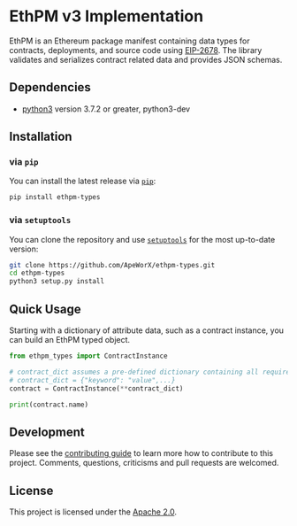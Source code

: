 # EthPM v3 Implementation

EthPM is an Ethereum package manifest containing data types for contracts, deployments,
and source code using [EIP-2678](https://eips.ethereum.org/EIPS/eip-2678).
The library validates and serializes contract related data and provides JSON schemas.

## Dependencies

* [python3](https://www.python.org/downloads) version 3.7.2 or greater, python3-dev

## Installation

### via `pip`

You can install the latest release via [`pip`](https://pypi.org/project/pip/):

```bash
pip install ethpm-types
```

### via `setuptools`

You can clone the repository and use [`setuptools`](https://github.com/pypa/setuptools) for the most up-to-date version:

```bash
git clone https://github.com/ApeWorX/ethpm-types.git
cd ethpm-types
python3 setup.py install
```

## Quick Usage

Starting with a dictionary of attribute data, such as a contract instance, you can
build an EthPM typed object.

```python
from ethpm_types import ContractInstance

# contract_dict assumes a pre-defined dictionary containing all required keywords/args
# contract_dict = {"keyword": "value",...}
contract = ContractInstance(**contract_dict)

print(contract.name)
```

## Development

Please see the [contributing guide](CONTRIBUTING.md) to learn more how to contribute to this project.
Comments, questions, criticisms and pull requests are welcomed.

## License

This project is licensed under the [Apache 2.0](LICENSE).
